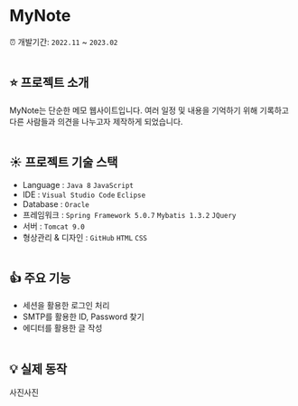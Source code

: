 # MyNote
:alarm_clock: 개발기간: `2022.11` ~ `2023.02`
<br><br>

## :star: 프로젝트 소개
MyNote는 단순한 메모 웹사이트입니다. 여러 일정 및 내용을 기억하기 위해 기록하고 다른 사람들과 의견을 나누고자 제작하게 되었습니다.
<br><br>

## :sunny: 프로젝트 기술 스택
- Language : `Java 8` `JavaScript` 
- IDE : `Visual Studio Code` `Eclipse`
- Database : `Oracle`
- 프레임워크 : `Spring Framework 5.0.7` `Mybatis 1.3.2` `JQuery`
- 서버 : `Tomcat 9.0`
- 형상관리 & 디자인 : `GitHub` `HTML` `CSS`
<br><br>

## :thumbsup: 주요 기능
- 세션을 활용한 로그인 처리
- SMTP를 활용한 ID, Password 찾기
- 에디터를 활용한 글 작성
<br><br>

## :bulb: 실제 동작
사진사진
<br><br>
